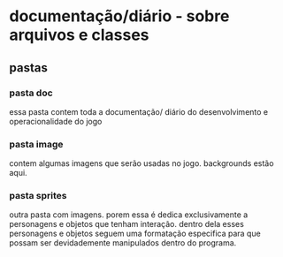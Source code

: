 # documentação/diário -  sobre arquivos e classes

## pastas

### pasta doc

essa pasta contem toda a documentação/ diário do desenvolvimento e operacionalidade do jogo

### pasta image

contem algumas imagens que serão usadas no jogo. backgrounds estão aqui.

### pasta sprites

outra pasta com imagens. porem essa é dedica exclusivamente a personagens e objetos que tenham interação. dentro dela esses personagens e objetos seguem uma formatação especifica para que possam ser devidademente manipulados dentro do programa.
